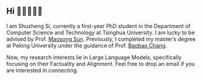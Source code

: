 ## Hi 🧑🏻‍💻👋🏻

I am Shuzheng Si, currently a first-year PhD student in the Department of Computer Science and Technology at Tsinghua University. I am lucky to be advised by Prof. [Maosong Sun](https://scholar.google.com/citations?hl=en&user=zIgT0HMAAAAJ&view_op=list_works&sortby=pubdate). Previously, I completed my master’s degree at Peking University under the guidance of Prof. [Baobao Chang](https://scholar.google.com.au/citations?user=LaKNyhQAAAAJ&hl=en).


Now, my research interests lie in Large Language Models, specifically focusing on their Factuality and Alignment. Feel free to drop an email if you are interested in connecting.
